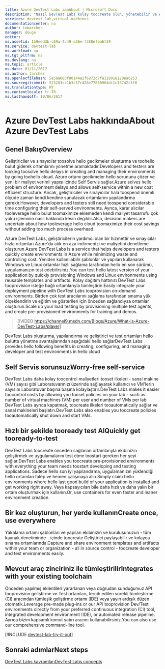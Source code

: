 ```yaml
---
title: Azure DevTest Labs aaaAbout | Microsoft Docs
description: "Nasıl DevTest Labs kolay toocreate olun, yönetebilir ve Azure sanal makinelerini izlemek öğrenin"
services: devtest-lab,virtual-machines
documentationcenter: na
author: tomarcher
manager: douge
editor: 
ms.assetid: 1b9eed3b-c69a-4c49-a36e-f388efea6f39
ms.service: devtest-lab
ms.workload: na
ms.tgt_pltfrm: na
ms.devlang: na
ms.topic: article
ms.date: 01/11/2017
ms.author: tarcher
ms.openlocfilehash: 5e5aa683f80144a2f6872c7fa328016120ea6253
ms.sourcegitcommit: 523283cc1b3c37c428e77850964dc1c33742c5f0
ms.translationtype: MT
ms.contentlocale: tr-TR
ms.lasthandoff: 10/06/2017
---
```

# <a name="about-azure-devtest-labs"></a><span data-ttu-id="0055a-103">Azure DevTest Labs hakkında</span><span class="sxs-lookup"><span data-stu-id="0055a-103">About Azure DevTest Labs</span></span>
## <a name="overview"></a><span data-ttu-id="0055a-104">Genel Bakış</span><span class="sxs-lookup"><span data-stu-id="0055a-104">Overview</span></span>
<span data-ttu-id="0055a-105">Geliştiriciler ve sınayıcılar toosolve hello gecikmeler oluşturma ve toohello bulut giderek ortamlarını yönetme aramaktadır.</span><span class="sxs-lookup"><span data-stu-id="0055a-105">Developers and testers are looking toosolve hello delays in creating and managing their environments by going toohello cloud.</span></span>  <span data-ttu-id="0055a-106">Azure ortamı gecikmeler hello sorununu çözer ve yeni bir maliyet verimli yapısı içinde Self Servis sağlar.</span><span class="sxs-lookup"><span data-stu-id="0055a-106">Azure solves hello problem of environment delays and allows self-service within a new cost efficient structure.</span></span>  <span data-ttu-id="0055a-107">Ancak, geliştiriciler ve sınayıcılar hala toospend önemli ölçüde zaman kendi kendine sunulacak ortamlarını yapılandırma gerekir.</span><span class="sxs-lookup"><span data-stu-id="0055a-107">However, developers and testers still need toospend considerable time configuring their self-served environments.</span></span> <span data-ttu-id="0055a-108">Ayrıca, karar alıcılar tooleverage hello bulut toomaximize eklemeden kendi maliyet tasarrufu çok yükü işleminin nasıl hakkında kesin değildir.</span><span class="sxs-lookup"><span data-stu-id="0055a-108">Also, decision makers are uncertain about how tooleverage hello cloud toomaximize their cost savings without adding too much process overhead.</span></span>

<span data-ttu-id="0055a-109">Azure DevTest Labs, geliştiricilerin yardımcı olan bir hizmettir ve sınayıcılar hızla ortamları Azure'da atık en aza indirmenizi ve maliyetini denetleme oluşturun.</span><span class="sxs-lookup"><span data-stu-id="0055a-109">Azure DevTest Labs is a service that helps developers and testers quickly create environments in Azure while minimizing waste and controlling cost.</span></span> <span data-ttu-id="0055a-110">Yeniden kullanılabilir şablonlar ve yapıları kullanarak Windows ve Linux ortamlar hızlı sağlama tarafından hello en son sürümü, uygulamanızın test edebilirsiniz.</span><span class="sxs-lookup"><span data-stu-id="0055a-110">You can test hello latest version of your application by quickly provisioning Windows and Linux environments using reusable templates and artifacts.</span></span> <span data-ttu-id="0055a-111">Kolay dağıtım hattınızı DevTest Labs tooprovision isteğe bağlı ortamlarıyla tümleştirin.</span><span class="sxs-lookup"><span data-stu-id="0055a-111">Easily integrate your deployment pipeline with DevTest Labs tooprovision on-demand environments.</span></span> <span data-ttu-id="0055a-112">Birden çok test aracılarını sağlama tarafından sınama yük ölçeklendirin ve eğitim ve gösterileri için önceden sağlandıysa ortamlar oluşturun.</span><span class="sxs-lookup"><span data-stu-id="0055a-112">Scale up your load testing by provisioning multiple test agents, and create pre-provisioned environments for training and demos.</span></span>

> [!VIDEO https://channel9.msdn.com/Blogs/Azure/What-is-Azure-DevTest-Labs/player]
> 
> 

<span data-ttu-id="0055a-113">DevTest Labs oluşturma, yapılandırma ve geliştirici ve test ortamları hello bulutta yönetme avantajlarından aşağıdaki hello sağlar</span><span class="sxs-lookup"><span data-stu-id="0055a-113">DevTest Labs provides hello following benefits in creating, configuring, and managing developer and test environments in hello cloud</span></span>

## <a name="worry-free-self-service"></a><span data-ttu-id="0055a-114">Self Servis sorunsuz</span><span class="sxs-lookup"><span data-stu-id="0055a-114">Worry-free self-service</span></span>
<span data-ttu-id="0055a-115">DevTest Labs daha kolay toocontrol maliyetleri tooset ilkeleri - sanal makine (VM) sayısı gibi Laboratuvarınızı üzerinde sağlayarak kullanıcı ve VM'lerin sayısını Laboratuvar başına başına kolaylaştırır.</span><span class="sxs-lookup"><span data-stu-id="0055a-115">DevTest Labs makes it easier toocontrol costs by allowing you tooset policies on your lab - such as number of virtual machines (VM) per user and number of VMs per lab.</span></span> <span data-ttu-id="0055a-116">DevTest Labs ayrıca kapatmak, toocreate ilkeleri tooautomatically sağlar ve sanal makineleri başlatın.</span><span class="sxs-lookup"><span data-stu-id="0055a-116">DevTest Labs also enables you toocreate policies tooautomatically shut down and start VMs.</span></span>

## <a name="quickly-get-tooready-to-test"></a><span data-ttu-id="0055a-117">Hızlı bir şekilde tooready test Al</span><span class="sxs-lookup"><span data-stu-id="0055a-117">Quickly get tooready-to-test</span></span>
<span data-ttu-id="0055a-118">DevTest Labs toocreate önceden sağlanan ortamlarıyla ekibinizin geliştirmek ve uygulamalarını test etme toostart gereken her şeyi sağlar.</span><span class="sxs-lookup"><span data-stu-id="0055a-118">DevTest Labs enables you toocreate pre-provisioned environments with everything your team needs toostart developing and testing applications.</span></span> <span data-ttu-id="0055a-119">Sadece hello son iyi yapılandırma, uygulamanızın yüklendiği hello ortamları talep ve hemen çalışmaya alın.</span><span class="sxs-lookup"><span data-stu-id="0055a-119">Simply claim hello environments where hello last good build of your application is installed and get working right away.</span></span> <span data-ttu-id="0055a-120">Veya kapsayıcıları bile daha hızlı ve daha yalın bir ortam oluşturmak için kullanın.</span><span class="sxs-lookup"><span data-stu-id="0055a-120">Or, use containers for even faster and leaner environment creation.</span></span>

## <a name="create-once-use-everywhere"></a><span data-ttu-id="0055a-121">Bir kez oluşturun, her yerde kullanın</span><span class="sxs-lookup"><span data-stu-id="0055a-121">Create once, use everywhere</span></span>
<span data-ttu-id="0055a-122">Yakalama ortamı şablonları ve yapıları ekibinizin ve kuruluşunuzun - tüm kaynak denetiminde - içinde toocreate Geliştirici paylaşabilir ve kolayca sınama ortamlarında.</span><span class="sxs-lookup"><span data-stu-id="0055a-122">Capture and share environment templates and artifacts within your team or organization - all in source control - toocreate developer and test environments easily.</span></span>

## <a name="integrates-with-your-existing-toolchain"></a><span data-ttu-id="0055a-123">Mevcut araç zinciriniz ile tümleştirilir</span><span class="sxs-lookup"><span data-stu-id="0055a-123">Integrates with your existing toolchain</span></span>
<span data-ttu-id="0055a-124">Önceden yapılmış eklentileri yararlanan veya doğrudan sunduğumuz API tooprovision geliştirme ve Test ortamları, tercih edilen sürekli tümleştirme (CI) aracından tümleşik geliştirme ortamı (IDE) veya yayın ardışık düzen otomatik.</span><span class="sxs-lookup"><span data-stu-id="0055a-124">Leverage pre-made plug-ins or our API tooprovision Dev/Test environments directly from your preferred continuous integration (CI) tool, integrated development environment (IDE), or automated release pipeline.</span></span> <span data-ttu-id="0055a-125">Ayrıca bizim kapsamlı komut satırı aracını kullanabilirsiniz.</span><span class="sxs-lookup"><span data-stu-id="0055a-125">You can also use our comprehensive command-line tool.</span></span>


[!INCLUDE [devtest-lab-try-it-out](../../includes/devtest-lab-try-it-out.md)]

## <a name="next-steps"></a><span data-ttu-id="0055a-126">Sonraki adımlar</span><span class="sxs-lookup"><span data-stu-id="0055a-126">Next steps</span></span>
[<span data-ttu-id="0055a-127">DevTest Labs kavramları</span><span class="sxs-lookup"><span data-stu-id="0055a-127">DevTest Labs concepts</span></span>](devtest-lab-concepts.md)

